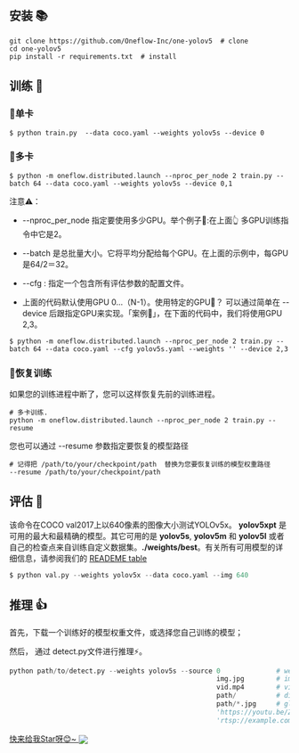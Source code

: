 ## 安装 📚

```shell
git clone https://github.com/Oneflow-Inc/one-yolov5  # clone
cd one-yolov5
pip install -r requirements.txt  # install
```
## 训练 🚀

### 📌单卡
```shell
$ python train.py  --data coco.yaml --weights yolov5s --device 0
```
### 📌多卡 

```
$ python -m oneflow.distributed.launch --nproc_per_node 2 train.py --batch 64 --data coco.yaml --weights yolov5s --device 0,1
```
注意⚠️：

- --nproc_per_node  指定要使用多少GPU。举个例子🌰:在上面👆 多GPU训练指令中它是2。

- --batch 是总批量大小。它将平均分配给每个GPU。在上面的示例中，每GPU是64/2＝32。
- --cfg : 指定一个包含所有评估参数的配置文件。

- 上面的代码默认使用GPU 0…（N-1）。使用特定的GPU🤔️？
可以通过简单在 --device 后跟指定GPU来实现。「案例🌰」，在下面的代码中，我们将使用GPU 2,3。

```
$ python -m oneflow.distributed.launch --nproc_per_node 2 train.py --batch 64 --data coco.yaml --cfg yolov5s.yaml --weights '' --device 2,3
```

### 📌恢复训练
如果您的训练进程中断了，您可以这样恢复先前的训练进程。
```shell
# 多卡训练.
python -m oneflow.distributed.launch --nproc_per_node 2 train.py --resume
```
您也可以通过 --resume 参数指定要恢复的模型路径

```shell
# 记得把 /path/to/your/checkpoint/path  替换为您要恢复训练的模型权重路径
--resume /path/to/your/checkpoint/path
```

## 评估 👣

该命令在COCO val2017上以640像素的图像大小测试YOLOv5x。 **yolov5xpt** 是可用的最大和最精确的模型。其它可用的是 **yolov5s**, **yolov5m**  和 **yolov5l**  或者 自己的检查点来自训练自定义数据集。**./weights/best**。有关所有可用模型的详细信息，请参阅我们的 [READEME table](https://github.com/ultralytics/yolov5#pretrained-checkpoints)

```python
$ python val.py --weights yolov5x --data coco.yaml --img 640 
```

## 推理 👍
首先，下载一个训练好的模型权重文件，或选择您自己训练的模型；

然后，
通过 detect.py文件进行推理⚡。

```python
python path/to/detect.py --weights yolov5s --source 0              # webcam
                                                    img.jpg        # image
                                                    vid.mp4        # video
                                                    path/          # directory
                                                    path/*.jpg     # glob
                                                    'https://youtu.be/Zgi9g1ksQHc'  # YouTube
                                                    'rtsp://example.com/media.mp4'  # RTSP, RTMP, HTTP stream
```


<a href="https://github.com/Oneflow-Inc/one-yolov5" target="blank" >
快来给我Star呀😊~
  
<img src="https://oneflow-static.oss-cn-beijing.aliyuncs.com/one-yolo/document/concluding_remarks.gif" align="center">
  
</a>
